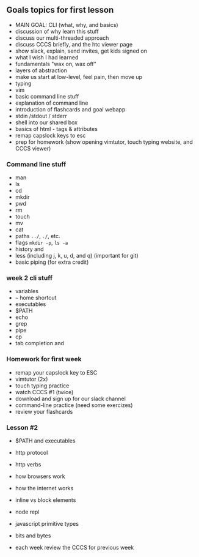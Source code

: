 ## Goals topics for first lesson

- MAIN GOAL: CLI (what, why, and basics)
- discussion of why learn this stuff
- discuss our multi-threaded approach
- discuss CCCS briefly, and the htc viewer page
- show slack, explain, send invites, get kids signed on
- what I wish I had learned
- fundamentals "wax on, wax off"
- layers of abstraction
- make us start at low-level, feel pain, then move up
- typing
- vim
- basic command line stuff
- explanation of command line
- introduction of flashcards and goal webapp 
- stdin /stdout / stderr
- shell into our shared box
- basics of html - tags & attributes
- remap capslock keys to esc
- prep for homework (show opening vimtutor, touch typing website, and CCCS viewer)


### Command line stuff

- man
- ls
- cd
- mkdir
- pwd
- rm
- touch
- mv
- cat
- paths `../`, `./`, etc.
- flags `mkdir -p`, `ls -a`
- history and <UP>
- less (including j, k,  u, d, and q) (important for git)
- basic piping (for extra credit)

### week 2 cli stuff

- variables
- `~` home shortcut
- executables
- $PATH
- echo
- grep
- pipe
- cp
- tab completion and <UP>

### Homework for first week

- remap your capslock key to ESC
- vimtutor (2x)
- touch typing practice
- watch CCCS #1 (twice)
- download and sign up for our slack channel
- command-line practice (need some exercizes)
- review your flashcards

### Lesson #2

- $PATH and executables
- http protocol
- http verbs
- how browsers work
- how the internet works
- inline vs block elements
- node repl
- javascript primitive types
- bits and bytes

- each week review the CCCS for previous week
